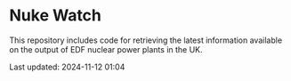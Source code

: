 # Nuke Watch

This repository includes code for retrieving the latest information available on the output of EDF nuclear power plants in the UK.

Last updated: 2024-11-12 01:04